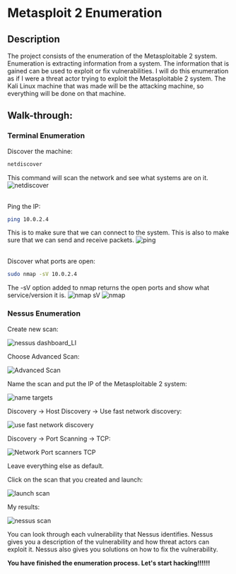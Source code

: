 <h1>Metasploit 2 Enumeration</h1>

<h2>Description</h2>
The project consists of the enumeration of the Metasploitable 2 system. Enumeration is extracting information from a system. The information that is gained can be used to exploit or fix vulnerabilities. I will do this enumeration as if I were a threat actor trying to exploit the Metasploitable 2 system. The Kali Linux machine that was made will be the attacking machine, so everything will be done on that machine.

<h2>Walk-through:</h2>

<h3>Terminal Enumeration</h3>

Discover the machine:
```bash
netdiscover
```
This command will scan the network and see what systems are on it.
![netdiscover](https://github.com/ntieu4328/Metasploit-2-Enumeration/assets/156137990/af912537-1e3f-4200-a47b-4b0181eeb700)
</br>
</br>

Ping the IP:
```bash
ping 10.0.2.4
```
This is to make sure that we can connect to the system. This is also to make sure that we can send and receive packets.
![ping](https://github.com/ntieu4328/Metasploit-2-Enumeration/assets/156137990/4ad99a29-51b2-4b0e-973d-117e78611030)
</br>
</br>

Discover what ports are open:
```bash
sudo nmap -sV 10.0.2.4
```
The -sV option added to nmap returns the open ports and show what service/version it is.
![nmap sV](https://github.com/ntieu4328/Metasploit-2-Enumeration/assets/156137990/9f2896bc-b1ab-4475-a720-ba567b459a6f)
![nmap](https://github.com/ntieu4328/Metasploit-2-Enumeration/assets/156137990/14e9a626-5889-4aed-886d-9cbc36252471)

<h3>Nessus Enumeration</h3>
Create new scan:

![nessus dashboard_LI](https://github.com/ntieu4328/Metasploit-2-Enumeration/assets/156137990/335ed479-ff04-4cfc-9831-fecb1b947263)

Choose Advanced Scan:

![Advanced Scan](https://github.com/ntieu4328/Metasploit-2-Enumeration/assets/156137990/6cf5f9af-fc63-4a84-bdab-6097128cf747)

Name the scan and put the IP of the Metasploitable 2 system:

![name   targets](https://github.com/ntieu4328/Metasploit-2-Enumeration/assets/156137990/a8728a0c-c26c-4161-92e8-c0b030066ba4)

Discovery -> Host Discovery -> Use fast network discovery:

![use fast network discovery](https://github.com/ntieu4328/Metasploit-2-Enumeration/assets/156137990/c95288b5-0c09-4627-912c-193df77bac26)

Discovery -> Port Scanning -> TCP:

![Network Port scanners TCP](https://github.com/ntieu4328/Metasploit-2-Enumeration/assets/156137990/3e95a749-bef2-4531-a6b5-f14bc58c4b2e)

Leave everything else as default.

Click on the scan that you created and launch:

![launch scan](https://github.com/ntieu4328/Metasploit-2-Enumeration/assets/156137990/4d638911-18cd-4d3b-8bf9-39ed66d27866)

My results:

![nessus scan](https://github.com/ntieu4328/Metasploit-2-Enumeration/assets/156137990/b8a004d6-6571-4d84-b722-41fab6b3e6a4)

You can look through each vulnerability that Nessus identifies. Nessus gives you a description of the vulnerability and how threat actors can exploit it. Nessus also gives you solutions on how to fix the vulnerability.

<b>You have finished the enumeration process. Let's start hacking!!!!!!</b>

